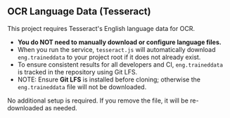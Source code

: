 ## OCR Language Data (Tesseract)

This project requires Tesseract's English language data for OCR.

- **You do NOT need to manually download or configure language files.**
- When you run the service, `tesseract.js` will automatically download `eng.traineddata` to your project root if it does not already exist.
- To ensure consistent results for all developers and CI, `eng.traineddata` is tracked in the repository using Git LFS.
- NOTE: Ensure **Git LFS** is installed before cloning; otherwise the `eng.traineddata` file will not be downloaded.

No additional setup is required. If you remove the file, it will be re-downloaded as needed.